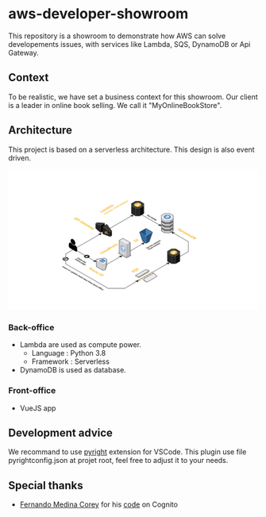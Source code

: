 # aws-developer-showroom

This repository is a showroom to demonstrate how AWS can solve developements issues, with services like Lambda, SQS, DynamoDB or Api Gateway.

## Context

To be realistic, we have set a business context for this showroom. Our client is a leader in online book selling. We call it "MyOnlineBookStore".

## Architecture

This project is based on a serverless architecture. This design is also event driven.

![architecture](./docs/MyOnlineBookStore_architecture.png "Architecture")

### Back-office

* Lambda are used as compute power.
  * Language : Python 3.8
  * Framework : Serverless
* DynamoDB is used as database.

### Front-office

* VueJS app

## Development advice

We recommand to use [pyright](https://github.com/microsoft/pyright) extension for VSCode.
This plugin use file pyrightconfig.json at projet root, feel free to adjust it to your needs.

## Special thanks

* [Fernando Medina Corey](https://github.com/fernando-mc) for his [code](https://github.com/fernando-mc/aws-http-api-python-cognito) on Cognito
